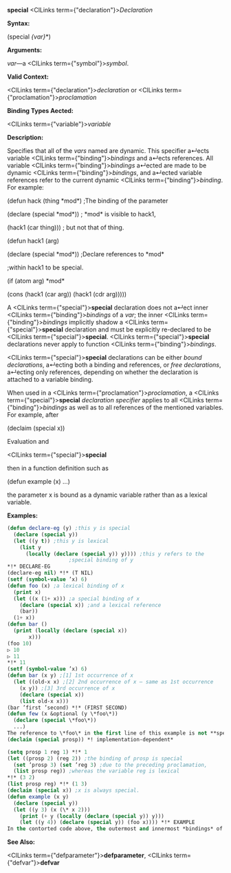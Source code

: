 **special** <ClLinks  term={"declaration"}><i>Declaration</i></ClLinks> 



**Syntax:** 



(special *\{var\}*\*) 



**Arguments:** 



*var*—a <ClLinks  term={"symbol"}><i>symbol</i></ClLinks>. 



**Valid Context:** 



<ClLinks  term={"declaration"}><i>declaration</i></ClLinks> or <ClLinks  term={"proclamation"}><i>proclamation</i></ClLinks> 



**Binding Types Aected:** 



<ClLinks  term={"variable"}><i>variable</i></ClLinks> 



**Description:** 



Specifies that all of the *vars* named are dynamic. This specifier a↵ects variable <ClLinks  term={"binding"}><i>bindings</i></ClLinks> and a↵ects references. All variable <ClLinks  term={"binding"}><i>bindings</i></ClLinks> a↵ected are made to be dynamic <ClLinks  term={"binding"}><i>bindings</i></ClLinks>, and a↵ected variable references refer to the current dynamic <ClLinks  term={"binding"}><i>binding</i></ClLinks>. For example: 



(defun hack (thing \*mod\*) ;The binding of the parameter 



(declare (special \*mod\*)) ; \*mod\* is visible to hack1, 



(hack1 (car thing))) ; but not that of thing. 



(defun hack1 (arg) 



(declare (special \*mod\*)) ;Declare references to \*mod\* 



;within hack1 to be special. 



(if (atom arg) \*mod\* 



(cons (hack1 (car arg)) (hack1 (cdr arg))))) 



A <ClLinks  term={"special"}><b>special</b></ClLinks> declaration does not a↵ect inner <ClLinks  term={"binding"}><i>bindings</i></ClLinks> of a *var*; the inner <ClLinks  term={"binding"}><i>bindings</i></ClLinks> implicitly shadow a <ClLinks  term={"special"}><b>special</b></ClLinks> declaration and must be explicitly re-declared to be <ClLinks  term={"special"}><b>special</b></ClLinks>. <ClLinks  term={"special"}><b>special</b></ClLinks> declarations never apply to function <ClLinks  term={"binding"}><i>bindings</i></ClLinks>. 



<ClLinks  term={"special"}><b>special</b></ClLinks> declarations can be either *bound declarations*, a↵ecting both a binding and references, or *free declarations*, a↵ecting only references, depending on whether the declaration is attached to a variable binding. 



When used in a <ClLinks  term={"proclamation"}><i>proclamation</i></ClLinks>, a <ClLinks  term={"special"}><b>special</b></ClLinks> *declaration specifier* applies to all <ClLinks  term={"binding"}><i>bindings</i></ClLinks> as well as to all references of the mentioned variables. For example, after 



(declaim (special x)) 



Evaluation and 



 



 



<ClLinks  term={"special"}><b>special</b></ClLinks> 



then in a function definition such as 



(defun example (x) ...) 



the parameter x is bound as a dynamic variable rather than as a lexical variable. 



**Examples:**
```lisp
(defun declare-eg (y) ;this y is special 
  (declare (special y)) 
  (let ((y t)) ;this y is lexical 
    (list y 
	  (locally (declare (special y)) y)))) ;this y refers to the 
					;special binding of y 
*!* DECLARE-EG 
(declare-eg nil) *!* (T NIL) 
(setf (symbol-value ’x) 6) 
(defun foo (x) ;a lexical binding of x 
  (print x) 
  (let ((x (1+ x))) ;a special binding of x 
    (declare (special x)) ;and a lexical reference 
    (bar)) 
  (1+ x)) 
(defun bar () 
  (print (locally (declare (special x)) 
	   x))) 
(foo 10) 
▷ 10 
▷ 11 
*!* 11 
(setf (symbol-value ’x) 6) 
(defun bar (x y) ;[1] 1st occurrence of x 
  (let ((old-x x) ;[2] 2nd occurrence of x – same as 1st occurrence 
	(x y)) ;[3] 3rd occurrence of x 
    (declare (special x)) 
    (list old-x x))) 
(bar ’first ’second) *!* (FIRST SECOND) 
(defun few (x &optional (y \*foo\*)) 
  (declare (special \*foo\*)) 
  ...) 
The reference to \*foo\* in the first line of this example is not **special** even though there is a **special** declaration in the second line. 
(declaim (special prosp)) *! implementation-dependent* 

(setq prosp 1 reg 1) *!* 1 
(let ((prosp 2) (reg 2)) ;the binding of prosp is special 
  (set ’prosp 3) (set ’reg 3) ;due to the preceding proclamation, 
  (list prosp reg)) ;whereas the variable reg is lexical 
*!* (3 2) 
(list prosp reg) *!* (1 3) 
(declaim (special x)) ;x is always special. 
(defun example (x y) 
  (declare (special y)) 
  (let ((y 3) (x (\* x 2))) 
    (print (+ y (locally (declare (special y)) y))) 
    (let ((y 4)) (declare (special y)) (foo x)))) *!* EXAMPLE 
In the contorted code above, the outermost and innermost *bindings* of y are dynamic, but the middle binding is lexical. The two arguments to + are di↵erent, one being the value, which is 3, of the lexical variable y, and the other being the value of the dynamic variable named y (a *binding* of which happens, coincidentally, to lexically surround it at an outer level). All the *bindings* of x and references to x are dynamic, however, because of the proclamation that x is always **special**. 
```
**See Also:** 



<ClLinks  term={"defparameter"}><b>defparameter</b></ClLinks>, <ClLinks  term={"defvar"}><b>defvar</b></ClLinks> 



